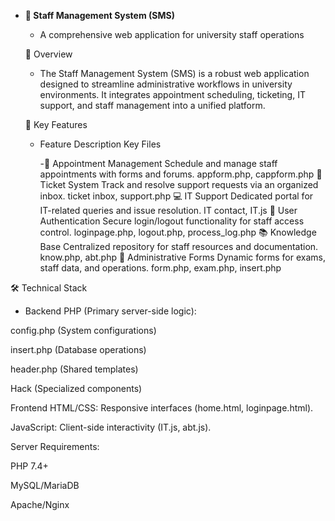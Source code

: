 - **🏫 Staff Management System (SMS)**
   - A comprehensive web application for university staff operations
      
  🌟 Overview
  
  - The Staff Management System (SMS) is a robust web application designed to streamline administrative workflows in university environments.
   It integrates appointment scheduling, ticketing, IT support, and staff management into a unified platform.

  🔑 Key Features
  
  -  Feature	Description	Key Files
    
       -📅 Appointment Management	Schedule and manage staff appointments with forms and forums.	appform.php, cappform.php
       🎫 Ticket System	Track and resolve support requests via an organized inbox.	ticket inbox, support.php
       💻 IT Support	Dedicated portal for IT-related queries and issue resolution.	IT contact, IT.js
       🔐 User Authentication	Secure login/logout functionality for staff access control.	loginpage.php, logout.php, process_log.php
       📚 Knowledge Base	Centralized repository for staff resources and documentation.	know.php, abt.php
       📝 Administrative Forms	Dynamic forms for exams, staff data, and operations.	form.php, exam.php, insert.php
     
 🛠️ Technical Stack
 
  - Backend
     PHP (Primary server-side logic):

config.php (System configurations)

insert.php (Database operations)

header.php (Shared templates)

Hack (Specialized components)

Frontend
HTML/CSS: Responsive interfaces (home.html, loginpage.html).

JavaScript: Client-side interactivity (IT.js, abt.js).

Server Requirements:

PHP 7.4+

MySQL/MariaDB

Apache/Nginx
